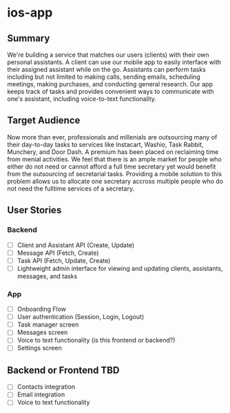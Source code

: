 # ios-app

## Summary
We're building a service that matches our users (clients) with their own personal assistants. A client can use our mobile app to easily interface with their assigned assistant while on the go. Assistants can perform tasks including but not limited to making calls, sending emails, scheduling meetings, making purchases, and conducting general research. Our app keeps track of tasks and provides convenient ways to communicate with one's assistant, including voice-to-text functionality.

## Target Audience
Now more than ever, professionals and millenials are outsourcing many of their day-to-day tasks to services like Instacart, Washio, Task Rabbit, Munchery, and Door Dash. A premium has been placed on reclaiming time from menial activities. We feel that there is an ample market for people who either do not need or cannot afford a full time secretary yet would benefit from the outsourcing of secretarial tasks. Providing a mobile solution to this problem allows us to allocate one secretary accross multiple people who do not need the fulltime services of a secretary.


## User Stories

### Backend
- [ ] Client and Assistant API (Create, Update) 
- [ ] Message API (Fetch, Create)
- [ ] Task API (Fetch, Update, Create)
- [ ] Lightweight admin interface for viewing and updating clients, assistants, messages, and tasks

### App

- [ ] Onboarding Flow
- [ ] User authentication (Session, Login, Logout)
- [ ] Task manager screen
- [ ] Messages screen
- [ ] Voice to text functionality (is this frontend or backend?)
- [ ] Settings screen

## Backend or Frontend TBD
- [ ] Contacts integration
- [ ] Email integration
- [ ] Voice to text functionality
